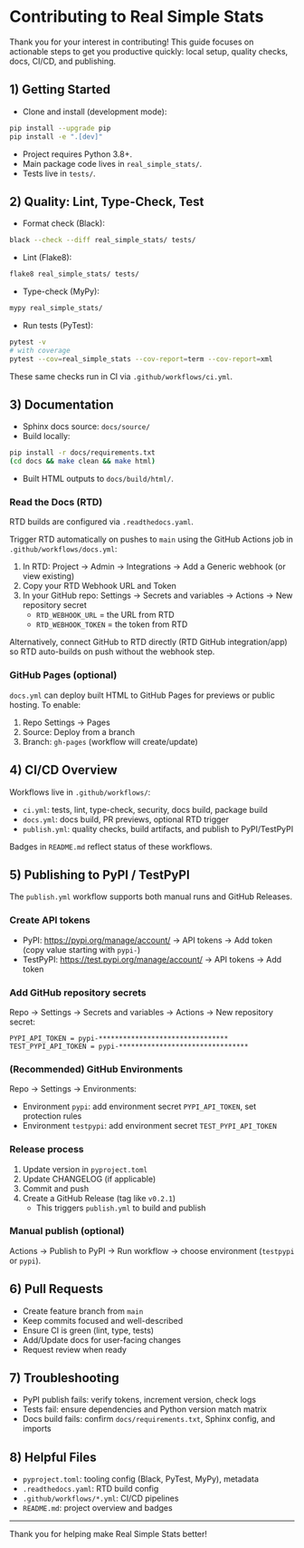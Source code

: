 # Contributing to Real Simple Stats

Thank you for your interest in contributing! This guide focuses on actionable steps to get you productive quickly: local setup, quality checks, docs, CI/CD, and publishing.

## 1) Getting Started

- Clone and install (development mode):
```bash
pip install --upgrade pip
pip install -e ".[dev]"
```
- Project requires Python 3.8+.
- Main package code lives in `real_simple_stats/`.
- Tests live in `tests/`.

## 2) Quality: Lint, Type-Check, Test

- Format check (Black):
```bash
black --check --diff real_simple_stats/ tests/
```
- Lint (Flake8):
```bash
flake8 real_simple_stats/ tests/
```
- Type-check (MyPy):
```bash
mypy real_simple_stats/
```
- Run tests (PyTest):
```bash
pytest -v
# with coverage
pytest --cov=real_simple_stats --cov-report=term --cov-report=xml
```

These same checks run in CI via `.github/workflows/ci.yml`.

## 3) Documentation

- Sphinx docs source: `docs/source/`
- Build locally:
```bash
pip install -r docs/requirements.txt
(cd docs && make clean && make html)
```
- Built HTML outputs to `docs/build/html/`.

### Read the Docs (RTD)
RTD builds are configured via `.readthedocs.yaml`.

Trigger RTD automatically on pushes to `main` using the GitHub Actions job in `.github/workflows/docs.yml`:
1. In RTD: Project → Admin → Integrations → Add a Generic webhook (or view existing)
2. Copy your RTD Webhook URL and Token
3. In your GitHub repo: Settings → Secrets and variables → Actions → New repository secret
   - `RTD_WEBHOOK_URL` = the URL from RTD
   - `RTD_WEBHOOK_TOKEN` = the token from RTD

Alternatively, connect GitHub to RTD directly (RTD GitHub integration/app) so RTD auto-builds on push without the webhook step.

### GitHub Pages (optional)
`docs.yml` can deploy built HTML to GitHub Pages for previews or public hosting.
To enable:
1. Repo Settings → Pages
2. Source: Deploy from a branch
3. Branch: `gh-pages` (workflow will create/update)

## 4) CI/CD Overview

Workflows live in `.github/workflows/`:
- `ci.yml`: tests, lint, type-check, security, docs build, package build
- `docs.yml`: docs build, PR previews, optional RTD trigger
- `publish.yml`: quality checks, build artifacts, and publish to PyPI/TestPyPI

Badges in `README.md` reflect status of these workflows.

## 5) Publishing to PyPI / TestPyPI

The `publish.yml` workflow supports both manual runs and GitHub Releases.

### Create API tokens
- PyPI: https://pypi.org/manage/account/ → API tokens → Add token (copy value starting with `pypi-`)
- TestPyPI: https://test.pypi.org/manage/account/ → API tokens → Add token

### Add GitHub repository secrets
Repo → Settings → Secrets and variables → Actions → New repository secret:
```
PYPI_API_TOKEN = pypi-********************************
TEST_PYPI_API_TOKEN = pypi-********************************
```

### (Recommended) GitHub Environments
Repo → Settings → Environments:
- Environment `pypi`: add environment secret `PYPI_API_TOKEN`, set protection rules
- Environment `testpypi`: add environment secret `TEST_PYPI_API_TOKEN`

### Release process
1. Update version in `pyproject.toml`
2. Update CHANGELOG (if applicable)
3. Commit and push
4. Create a GitHub Release (tag like `v0.2.1`)
   - This triggers `publish.yml` to build and publish

### Manual publish (optional)
Actions → Publish to PyPI → Run workflow → choose environment (`testpypi` or `pypi`).

## 6) Pull Requests

- Create feature branch from `main`
- Keep commits focused and well-described
- Ensure CI is green (lint, type, tests)
- Add/Update docs for user-facing changes
- Request review when ready

## 7) Troubleshooting

- PyPI publish fails: verify tokens, increment version, check logs
- Tests fail: ensure dependencies and Python version match matrix
- Docs build fails: confirm `docs/requirements.txt`, Sphinx config, and imports

## 8) Helpful Files

- `pyproject.toml`: tooling config (Black, PyTest, MyPy), metadata
- `.readthedocs.yaml`: RTD build config
- `.github/workflows/*.yml`: CI/CD pipelines
- `README.md`: project overview and badges

---

Thank you for helping make Real Simple Stats better!

